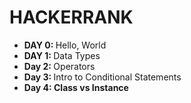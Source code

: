 <h1>HACKERRANK</h1>
<ul>
<li><strong>DAY 0: </strong>Hello, World</li>
<li><strong>DAY 1: </strong>Data Types</li>
<li><strong>Day 2: </strong>Operators</li>
<li><strong>Day 3: </strong>Intro to Conditional Statements</li>
<li><strong>Day 4: <strong>Class vs Instance</li>
</ul>
